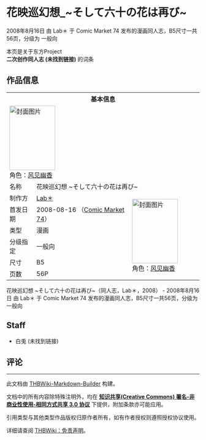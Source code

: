 # 花映巡幻想_~そして六十の花は再び~

<!-- source html: G:\repos\THBWiki-Markdown-Builder\THBWikiMarkdown\Temp\main\3\34\ns0%3A%E8%8A%B1%E6%98%A0%E5%B7%A1%E5%B9%BB%E6%83%B3_%7E%E3%81%9D%E3%81%97%E3%81%A6%E5%85%AD%E5%8D%81%E3%81%AE%E8%8A%B1%E3%81%AF%E5%86%8D%E3%81%B3%7E.html -->

2008年8月16日 由 Lab＊ 于 Comic Market 74 发布的漫画同人志，B5尺寸一共56页，分级为 一般向

本页是关于东方Project  
 **二次创作同人志 (未找到链接)** 的词条

## 作品信息

<table><tbody><tr><th colspan="3">基本信息</th></tr><tr><td class="cover-artwork-mobile" colspan="2"><a href="./文件-花映巡幻想_~そして六十の花は再び~封面.jpg.md" class="image" title="封面图片"><img alt="封面图片" src="https://upload.thwiki.cc/thumb/1/1b/%E8%8A%B1%E6%98%A0%E5%B7%A1%E5%B9%BB%E6%83%B3_~%E3%81%9D%E3%81%97%E3%81%A6%E5%85%AD%E5%8D%81%E3%81%AE%E8%8A%B1%E3%81%AF%E5%86%8D%E3%81%B3~%E5%B0%81%E9%9D%A2.jpg/119px-%E8%8A%B1%E6%98%A0%E5%B7%A1%E5%B9%BB%E6%83%B3_~%E3%81%9D%E3%81%97%E3%81%A6%E5%85%AD%E5%8D%81%E3%81%AE%E8%8A%B1%E3%81%AF%E5%86%8D%E3%81%B3~%E5%B0%81%E9%9D%A2.jpg" decoding="async" loading="lazy" width="119" height="168" srcset="https://upload.thwiki.cc/thumb/1/1b/%E8%8A%B1%E6%98%A0%E5%B7%A1%E5%B9%BB%E6%83%B3_~%E3%81%9D%E3%81%97%E3%81%A6%E5%85%AD%E5%8D%81%E3%81%AE%E8%8A%B1%E3%81%AF%E5%86%8D%E3%81%B3~%E5%B0%81%E9%9D%A2.jpg/178px-%E8%8A%B1%E6%98%A0%E5%B7%A1%E5%B9%BB%E6%83%B3_~%E3%81%9D%E3%81%97%E3%81%A6%E5%85%AD%E5%8D%81%E3%81%AE%E8%8A%B1%E3%81%AF%E5%86%8D%E3%81%B3~%E5%B0%81%E9%9D%A2.jpg 1.5x, https://upload.thwiki.cc/thumb/1/1b/%E8%8A%B1%E6%98%A0%E5%B7%A1%E5%B9%BB%E6%83%B3_~%E3%81%9D%E3%81%97%E3%81%A6%E5%85%AD%E5%8D%81%E3%81%AE%E8%8A%B1%E3%81%AF%E5%86%8D%E3%81%B3~%E5%B0%81%E9%9D%A2.jpg/238px-%E8%8A%B1%E6%98%A0%E5%B7%A1%E5%B9%BB%E6%83%B3_~%E3%81%9D%E3%81%97%E3%81%A6%E5%85%AD%E5%8D%81%E3%81%AE%E8%8A%B1%E3%81%AF%E5%86%8D%E3%81%B3~%E5%B0%81%E9%9D%A2.jpg 2x" data-file-width="350" data-file-height="494"></a><div class="cover-char">角色：<a href="./风见幽香.md" title="风见幽香">风见幽香</a></div></td>
</tr><tr><td class="label">名称</td><td colspan="2"> 花映巡幻想 ~そして六十の花は再び~ </td></tr><tr><td class="label">制作方</td><td><a href="./Lab＊.md" title="Lab＊">Lab＊</a></td><td class="cover-artwork" rowspan="6" style="min-width:168px;"><a href="./文件-花映巡幻想_~そして六十の花は再び~封面.jpg.md" class="image" title="封面图片"><img alt="封面图片" src="https://upload.thwiki.cc/thumb/1/1b/%E8%8A%B1%E6%98%A0%E5%B7%A1%E5%B9%BB%E6%83%B3_~%E3%81%9D%E3%81%97%E3%81%A6%E5%85%AD%E5%8D%81%E3%81%AE%E8%8A%B1%E3%81%AF%E5%86%8D%E3%81%B3~%E5%B0%81%E9%9D%A2.jpg/119px-%E8%8A%B1%E6%98%A0%E5%B7%A1%E5%B9%BB%E6%83%B3_~%E3%81%9D%E3%81%97%E3%81%A6%E5%85%AD%E5%8D%81%E3%81%AE%E8%8A%B1%E3%81%AF%E5%86%8D%E3%81%B3~%E5%B0%81%E9%9D%A2.jpg" decoding="async" loading="lazy" width="119" height="168" srcset="https://upload.thwiki.cc/thumb/1/1b/%E8%8A%B1%E6%98%A0%E5%B7%A1%E5%B9%BB%E6%83%B3_~%E3%81%9D%E3%81%97%E3%81%A6%E5%85%AD%E5%8D%81%E3%81%AE%E8%8A%B1%E3%81%AF%E5%86%8D%E3%81%B3~%E5%B0%81%E9%9D%A2.jpg/178px-%E8%8A%B1%E6%98%A0%E5%B7%A1%E5%B9%BB%E6%83%B3_~%E3%81%9D%E3%81%97%E3%81%A6%E5%85%AD%E5%8D%81%E3%81%AE%E8%8A%B1%E3%81%AF%E5%86%8D%E3%81%B3~%E5%B0%81%E9%9D%A2.jpg 1.5x, https://upload.thwiki.cc/thumb/1/1b/%E8%8A%B1%E6%98%A0%E5%B7%A1%E5%B9%BB%E6%83%B3_~%E3%81%9D%E3%81%97%E3%81%A6%E5%85%AD%E5%8D%81%E3%81%AE%E8%8A%B1%E3%81%AF%E5%86%8D%E3%81%B3~%E5%B0%81%E9%9D%A2.jpg/238px-%E8%8A%B1%E6%98%A0%E5%B7%A1%E5%B9%BB%E6%83%B3_~%E3%81%9D%E3%81%97%E3%81%A6%E5%85%AD%E5%8D%81%E3%81%AE%E8%8A%B1%E3%81%AF%E5%86%8D%E3%81%B3~%E5%B0%81%E9%9D%A2.jpg 2x" data-file-width="350" data-file-height="494"></a><div class="cover-char">角色：<a href="./风见幽香.md" title="风见幽香">风见幽香</a></div></td>
</tr><tr><td class="label">首发日期</td><td>2008-08-16&#160;（<a href="/展会作品列表?e=Comic+Market%2374">Comic Market 74</a>）</td></tr><tr><td class="label">类型</td><td>漫画</td></tr><tr><td class="label">分级指定</td><td>一般向</td></tr><tr><td class="label">尺寸</td><td>B5</td></tr><tr><td class="label">页数</td><td>56P</td></tr></tbody></table>

花映巡幻想 ~そして六十の花は再び~（同人志，Lab＊，2008） - 2008年8月16日 由 Lab＊ 于 Comic Market 74 发布的漫画同人志，B5尺寸一共56页，分级为 一般向

## Staff
- 白兎 (未找到链接)


## 评论




---

此文档由 [THBWiki-Markdown-Builder](https://github.com/Delsin-Yu/THBWiki-Markdown-Builder) 构建。

文档中的所有内容除特殊注明外，均在 [**知识共享(Creative Commons) 署名-非商业性使用-相同方式共享 3.0 协议**](https://creativecommons.org/licenses/by-sa/3.0/deed.zh-hans) 下提供，附加条款亦可能应用。

引用类型与其他类型作品版权归原作者所有，如有作者授权则遵照授权协议使用。

详细请查阅 [THBWiki：免责声明](https://thbwiki.cc/THBWiki:%E5%85%8D%E8%B4%A3%E5%A3%B0%E6%98%8E)。

